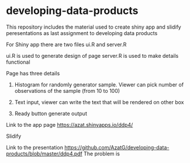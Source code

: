 # developing-data-products

This repository includes the material used to create shiny app and slidify peresentations as last assignment to developing data products

For Shiny app there are two files ui.R and server.R

ui.R is used to generate design of page
server.R is used to make details functional

Page has three details
1. Histogram for randomly generator sample. Viewer can pick number of observations of the sample (from 10 to 100)

2. Text input, viewer can write the text that will be rendered on other box

3. Ready button generate output

Link to the app page https://azat.shinyapps.io/ddp4/

Slidify

Link to the presentation https://github.com/AzatG/developing-data-products/blob/master/ddp4.pdf
The problem is 
